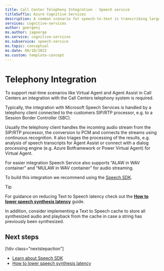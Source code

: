 ```yaml
---
title: Call Center Telephony Integration - Speech service
titleSuffix: Azure Cognitive Services
description: A common scenario for speech-to-text is transcribing large volumes of telephony data that come from various systems, such as interactive voice response (IVR) in real-time. This requires an integration with the Telephony System used.
services: cognitive-services
author: goergenj
ms.author: jagoerge
ms.service: cognitive-services
ms.subservice: speech-service
ms.topic: conceptual
ms.date: 08/10/2022
ms.custom: template-concept
---
```


# Telephony Integration

To support real-time scenarios like Virtual Agent and Agent Assist in Call Centers an integration with the Call Centers telephony system is required.

Typically, the integration with Microsoft Speech Services is handled by a telephony client connected to the customers SIP/RTP processor, e.g. to a Session Border Controller (SBC).

Usually the telephony client handles the incoming audio stream from the SIP/RTP processor, the conversion to PCM and connects the streams using continuous recognition. It also triages the processing of the results, e.g. analysis of speech transcripts for Agent Assist or connect with a dialog processing engine (e.g. Azure Botframework or Power Virtual Agent) for Virtual Agent.

For easier integration Speech Service also supports “ALAW in WAV container” and “MULAW in WAV container” for audio streaming.

To build this integration we recommend using the [Speech SDK](./speech-sdk.md).


> [!TIP]
> For guidance on reducing Text to Speech latency check out the **[How to lower speech synthesis latency](/azure/cognitive-services/speech-service/how-to-lower-speech-synthesis-latency?pivots=programming-language-csharp)** guide.
> <p>In addition, consider implementing a Text to Speech cache to store all synthesized audio and playback from the cache in case a string has previously been synthesized.

## Next steps

[!div class="nextstepaction"]
- [Learn about Speech SDK](./speech-sdk.md)
- [How to lower speech synthesis latency](/azure/cognitive-services/speech-service/how-to-lower-speech-synthesis-latency)